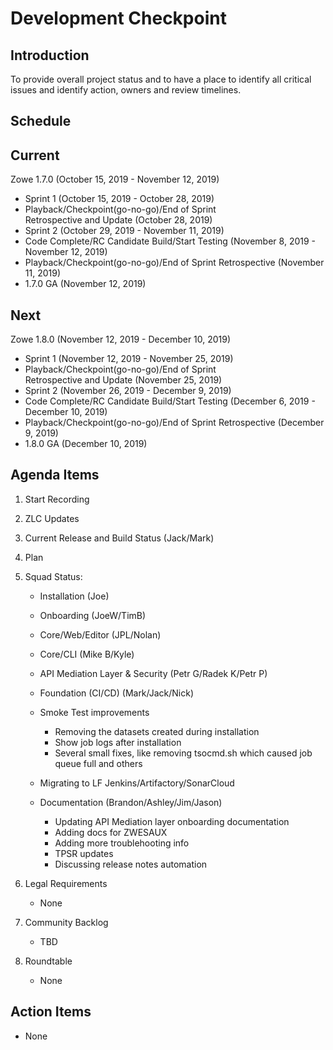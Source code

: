 # Development Checkpoint

Introduction
------------
To provide overall project status and to have a place to identify all critical issues and identify action, owners and review timelines.

Schedule
--------

Current
-------
Zowe 1.7.0 (October 15, 2019 - November 12, 2019)
- Sprint 1 (October 15, 2019 - October 28, 2019)
- Playback/Checkpoint(go-no-go)/End of Sprint Retrospective and Update (October 28, 2019)
- Sprint 2 (October 29, 2019 - November 11, 2019)
- Code Complete/RC Candidate Build/Start Testing (November 8, 2019 - November 12, 2019)
- Playback/Checkpoint(go-no-go)/End of Sprint Retrospective (November 11, 2019)
- 1.7.0 GA (November 12, 2019)

Next
----
Zowe 1.8.0 (November 12, 2019 - December 10, 2019)
- Sprint 1 (November 12, 2019 - November 25, 2019)
- Playback/Checkpoint(go-no-go)/End of Sprint Retrospective and Update (November 25, 2019)
- Sprint 2 (November 26, 2019 - December 9, 2019)
- Code Complete/RC Candidate Build/Start Testing (December 6, 2019 - December 10, 2019)
- Playback/Checkpoint(go-no-go)/End of Sprint Retrospective (December 9, 2019)
- 1.8.0 GA (December 10, 2019)

Agenda Items
------------
1. Start Recording
2. ZLC Updates
3. Current Release and Build Status (Jack/Mark)
4. Plan
5. Squad Status:
    - Installation (Joe)
    - Onboarding (JoeW/TimB)
    - Core/Web/Editor (JPL/Nolan)
    - Core/CLI (Mike B/Kyle)
    - API Mediation Layer & Security (Petr G/Radek K/Petr P)
    - Foundation (CI/CD) (Mark/Jack/Nick)
     - Smoke Test improvements
        - Removing the datasets created during installation
        - Show job logs after installation
        - Several small fixes, like removing tsocmd.sh which caused job queue full and others
      - Migrating to LF Jenkins/Artifactory/SonarCloud

    - Documentation (Brandon/Ashley/Jim/Jason)
      - Updating API Mediation layer onboarding documentation
      - Adding docs for ZWESAUX
      - Adding more troublehooting info
      - TPSR updates
      - Discussing release notes automation

6. Legal Requirements
    - None

7. Community Backlog
    - TBD
8. Roundtable
    - None

Action Items
------------
- None
